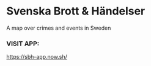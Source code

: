 # Svenska Brott & Händelser
A map over crimes and events in Sweden

### VISIT APP:
https://sbh-app.now.sh/
